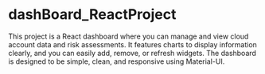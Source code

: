 # dashBoard_ReactProject
This project is a React dashboard where you can manage and view cloud account data and risk assessments. It features charts to display information clearly, and you can easily add, remove, or refresh widgets. The dashboard is designed to be simple, clean, and responsive using Material-UI.
